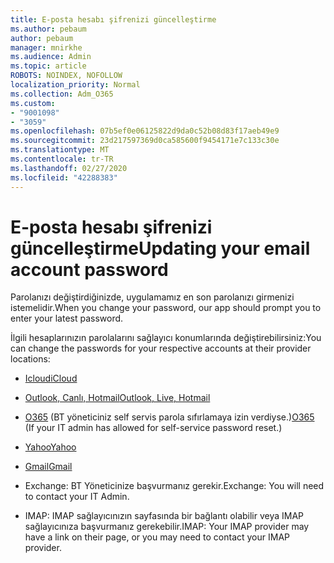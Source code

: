 ```yaml
---
title: E-posta hesabı şifrenizi güncelleştirme
ms.author: pebaum
author: pebaum
manager: mnirkhe
ms.audience: Admin
ms.topic: article
ROBOTS: NOINDEX, NOFOLLOW
localization_priority: Normal
ms.collection: Adm_O365
ms.custom:
- "9001098"
- "3059"
ms.openlocfilehash: 07b5ef0e06125822d9da0c52b08d83f17aeb49e9
ms.sourcegitcommit: 23d217597369d0ca585600f9454171e7c133c30e
ms.translationtype: MT
ms.contentlocale: tr-TR
ms.lasthandoff: 02/27/2020
ms.locfileid: "42288383"
---
```

# <a name="updating-your-email-account-password"></a><span data-ttu-id="96505-102">E-posta hesabı şifrenizi güncelleştirme</span><span class="sxs-lookup"><span data-stu-id="96505-102">Updating your email account password</span></span>

<span data-ttu-id="96505-103">Parolanızı değiştirdiğinizde, uygulamamız en son parolanızı girmenizi istemelidir.</span><span class="sxs-lookup"><span data-stu-id="96505-103">When you change your password, our app should prompt you to enter your latest password.</span></span>

<span data-ttu-id="96505-104">İlgili hesaplarınızın parolalarını sağlayıcı konumlarında değiştirebilirsiniz:</span><span class="sxs-lookup"><span data-stu-id="96505-104">You can change the passwords for your respective accounts at their provider locations:</span></span>

- [<span data-ttu-id="96505-105">Icloud</span><span class="sxs-lookup"><span data-stu-id="96505-105">iCloud</span></span>](https://support.apple.com/HT201487)

- [<span data-ttu-id="96505-106">Outlook, Canlı, Hotmail</span><span class="sxs-lookup"><span data-stu-id="96505-106">Outlook, Live, Hotmail</span></span>](https://account.live.com/password/reset)

- <span data-ttu-id="96505-107">[O365](https://passwordreset.microsoftonline.com) (BT yöneticiniz self servis parola sıfırlamaya izin verdiyse.)</span><span class="sxs-lookup"><span data-stu-id="96505-107">[O365](https://passwordreset.microsoftonline.com) (If your IT admin has allowed for self-service password reset.)</span></span>

- [<span data-ttu-id="96505-108">Yahoo</span><span class="sxs-lookup"><span data-stu-id="96505-108">Yahoo</span></span>](https://login.yahoo.com/account/challenge/username?done=https%3A%2F%2Fwww.yahoo.com%2F&authMechanism=secondary&chllngnm=base&sessionIndex=QQ--)

- [<span data-ttu-id="96505-109">Gmail</span><span class="sxs-lookup"><span data-stu-id="96505-109">Gmail</span></span>](https://support.google.com/mail/answer/41078?co=GENIE.Platform%3DDesktop&hl=en)

- <span data-ttu-id="96505-110">Exchange: BT Yöneticinize başvurmanız gerekir.</span><span class="sxs-lookup"><span data-stu-id="96505-110">Exchange: You will need to contact your IT Admin.</span></span>

- <span data-ttu-id="96505-111">IMAP: IMAP sağlayıcınızın sayfasında bir bağlantı olabilir veya IMAP sağlayıcınıza başvurmanız gerekebilir.</span><span class="sxs-lookup"><span data-stu-id="96505-111">IMAP: Your IMAP provider may have a link on their page, or you may need to contact your IMAP provider.</span></span>